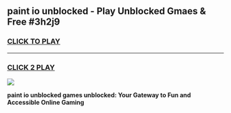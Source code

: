 
## paint io unblocked - Play Unblocked Gmaes & Free #3h2j9
<h3>
<a href="https://news.freeplayer.one?title=paint_io_unblocked&ref=03M">CLICK TO PLAY</a></h3>
<hr>

<h3>
<a href="https://news.freeplayer.one?title=paint_io_unblocked&ref=03M">CLICK 2 PLAY</a>
  
</h3>

<a href="https://news.freeplayer.one?title=paint_io_unblocked&ref=03M"><img src="https://clearcache.store/games.png"></a>


**paint io unblocked games unblocked: Your Gateway to Fun and Accessible Online Gaming**
